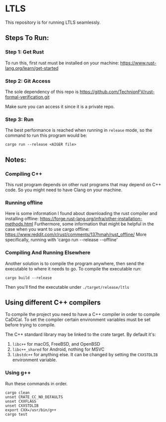 # LTLS

This repository is for running LTLS seamlessly.

## Steps To Run:

### Step 1: Get Rust

To run this, first rust must be installed on your machine:
https://www.rust-lang.org/learn/get-started

### Step 2: Git Access

The sole dependency of this repo is https://github.com/TechnionFV/rust-formal-verification.git

Make sure you can access it since it is a private repo.

### Step 3: Run

The best performance is reached when running in `release` mode, so the command to run this program would be:
```
cargo run --release <AIGER file>
```

## Notes: 

### Compiling C++

This rust program depends on other rust programs that may depend on C++ code.
So you might need to have Clang on your machine.

### Running offline

Here is some information I found about downloading the rust compiler and installing offline:
https://forge.rust-lang.org/infra/other-installation-methods.html
Furthermore, some information that might be helpful in the case when you want to use cargo offline:
https://www.reddit.com/r/rust/comments/137hmah/rust_offline/
More specifically, running with 'cargo run --release --offline'

### Compiling And Running Elsewhere

Another solution is to compile the program anywhere, then send the executable to where it needs to go.
To compile the executable run:
```
cargo build --release
```

Then you'll find the executable under `./target/release/ltls`

## Using different C++ compilers

To compile the project you need to have a C++ compiler in order to compile CaDiCal.
To set the compiler certain environment variables must be set before trying to compile.

The C++ standard library may be linked to the crate target. 
By default it's:
1. `libc++` for macOS, FreeBSD, and OpenBSD
2. `libc++_shared` for Android, nothing for MSVC
3. `libstdc++` for anything else. 
It can be changed by setting the `CXXSTDLIB` environment variable.

### Using g++

Run these commands in order.
```
cargo clean
unset CRATE_CC_NO_DEFAULTS
unset CXXFLAGS
unset CXXSTDLIB
export CXX=/usr/bin/g++
cargo test
```



